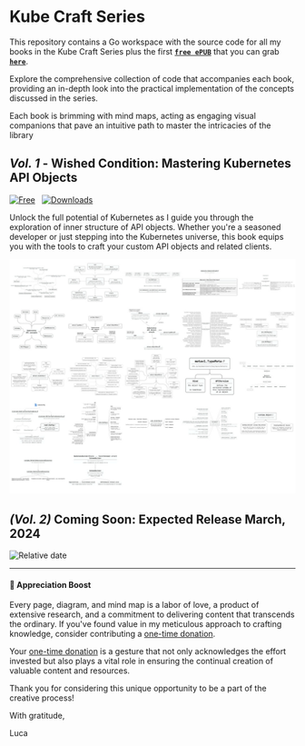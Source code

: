 # Kube Craft Series

This repository contains a Go workspace with the source code for all my books in the Kube Craft Series plus the first [**`free ePUB`**][1] that you can grab [**`here`**][1].

Explore the comprehensive collection of code that accompanies each book, providing an in-depth look into the practical implementation of the concepts discussed in the series.

Each book is brimming with mind maps, acting as engaging visual companions that pave an intuitive path to master the intricacies of the library

## _Vol. 1_ - Wished Condition: Mastering Kubernetes API Objects

[![Free](https://img.shields.io/badge/free-ePUB-white?style=flat-square&labelColor=green)][1] &nbsp; [![Downloads](https://img.shields.io/github/downloads/lucasepe/kube-craft-series/total?style=flat-square&labelColor=green&label=downloads&color=fff)][1]


Unlock the full potential of Kubernetes as I guide you through the exploration of inner structure of API objects. Whether you're a seasoned developer or just stepping into the Kubernetes universe, this book equips you with the tools to craft your custom API objects and related clients.

![Vol. 1 - Mind Maps Preview](images/vol-1-preview.jpg)


## _(Vol. 2)_ Coming Soon: Expected Release March, 2024

![Relative date](https://img.shields.io/date/1705755600?style=flat-square&label=the%20title%20will%20be%20revealed%20in&labelColor=ffc300&color=fff)


---

#### 🚀 Appreciation Boost

Every page, diagram, and mind map is a labor of love, a product of extensive research, and a commitment to delivering content that transcends the ordinary. If you've found value in my meticulous approach to crafting knowledge, consider contributing a [one-time donation][2].

Your [one-time donation][2] is a gesture that not only acknowledges the effort invested but also plays a vital role in ensuring the continual creation of valuable content and resources.

Thank you for considering this unique opportunity to be a part of the creative process!

With gratitude,

Luca


[1]: https://github.com/lucasepe/kube-craft-series/releases/latest/download/wished-condition-mastering-kubernetes-api-objects.epub

[2]: https://github.com/sponsors/lucasepe